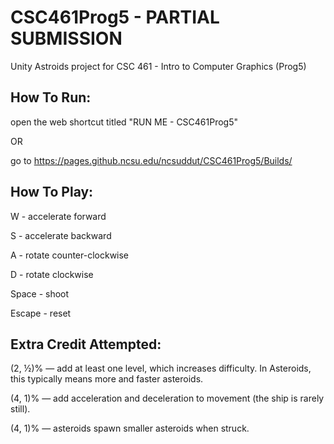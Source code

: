 # CSC461Prog5 - PARTIAL SUBMISSION

Unity Astroids project for CSC 461 - Intro to Computer Graphics (Prog5)

## How To Run:

open the web shortcut titled "RUN ME - CSC461Prog5"

OR

go to https://pages.github.ncsu.edu/ncsuddut/CSC461Prog5/Builds/

## How To Play:

W - accelerate forward

S - accelerate backward

A - rotate counter-clockwise

D - rotate clockwise

Space - shoot

Escape - reset

## Extra Credit Attempted:

(2, ½)% — add at least one level, which increases difficulty. In Asteroids, this typically means more and faster asteroids.

(4, 1)% — add acceleration and deceleration to movement (the ship is rarely still).

(4, 1)% — asteroids spawn smaller asteroids when struck.
